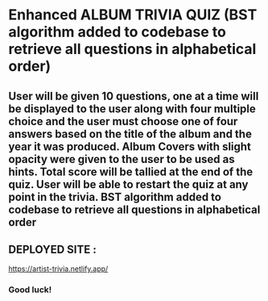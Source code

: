 # Enhanced ALBUM TRIVIA QUIZ (BST algorithm added to codebase to retrieve all questions in alphabetical order)

## User will be given 10 questions, one at a time will be displayed to the user along with four multiple choice and the user must choose one of four answers based on the title of the album and the year it was produced. Album Covers with slight opacity were given to the user to be used as hints. Total score will be tallied at the end of the quiz. User will be able to restart the quiz at any point in the trivia. BST algorithm added to codebase to retrieve all questions in alphabetical order

## DEPLOYED SITE : 
https://artist-trivia.netlify.app/

### Good luck!
